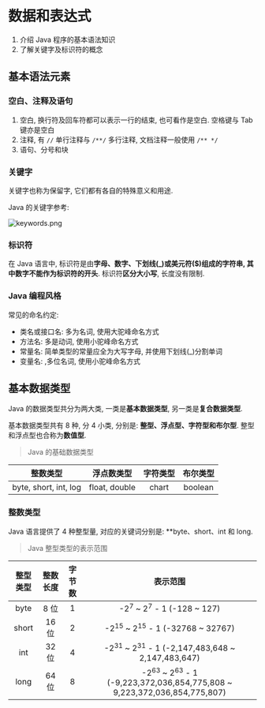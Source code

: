 # 数据和表达式

1. 介绍 Java 程序的基本语法知识
2. 了解关键字及标识符的概念

## 基本语法元素

### 空白、注释及语句

1. 空白, 换行符及回车符都可以表示一行的结束, 也可看作是空白. 空格键与 Tab 键亦是空白
2. 注释, 有 `//` 单行注释与 `/**/` 多行注释, 文档注释一般使用 `/** */`
3. 语句、分号和块

### 关键字

关键字也称为保留字, 它们都有各自的特殊意义和用途.

Java 的关键字参考:

![keywords.png](http://filebed.xxlsjfx.com/osx/1658671958550-1658671959232.png)

### 标识符

在 Java 语言中, 标识符是由**字母、数字、下划线(\_)或美元符($)组成的字符串, 其中数字不能作为标识符的开头**.
标识符**区分大小写**, 长度没有限制.

### Java 编程风格

常见的命名约定:

- 类名或接口名: 多为名词, 使用大驼峰命名方式
- 方法名: 多是动词, 使用小驼峰命名方式
- 常量名: 简单类型的常量应全为大写字母, 并使用下划线(\_)分割单词
- 变量名: ,多位名词, 使用小驼峰命名方式

## 基本数据类型

Java 的数据类型共分为两大类, 一类是**基本数据类型**, 另一类是**复合数据类型**.

基本数据类型共有 8 种, 分 4 小类, 分别是: **整型、浮点型、字符型和布尔型**.
整型和浮点型也合称为**数值型**.

> Java 的基础数据类型

|       整数类型        |  浮点数类型   | 字符类型 | 布尔类型 |
| :-------------------: | :-----------: | :------: | :------: |
| byte, short, int, log | float, double |  chart   | boolean  |

### 整数类型

Java 语言提供了 4 种整型量, 对应的关键词分别是: \*\*byte、short、int 和 long.

> Java 整型类型的表示范围

| 整型类型 | 整数长度 | 字节数 |                                   表示范围                                    |
| :------: | :------: | :----: | :---------------------------------------------------------------------------: |
|   byte   |   8 位   |   1    |                        -$2^7$ ~ $2^7$ - 1 (-128 ~ 127)                        |
|  short   |  16 位   |   2    |                     -$2^15$ ~ $2^15$ - 1 (-32768 ~ 32767)                     |
|   int    |  32 位   |   4    |             -$2^31$ ~ $2^31$ - 1 (-2,147,483,648 ~ 2,147,483,647)             |
|   long   |  64 位   |   8    | -$2^63$ ~ $2^63$ - 1 (-9,223,372,036,854,775,808 ~ 9,223,372,036,854,775,807) |
